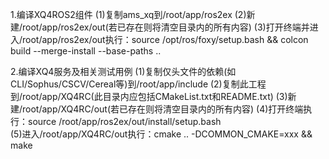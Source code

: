1.编译XQ4ROS2组件
	(1)复制ams_xq到/root/app/ros2ex
	(2)新建/root/app/ros2ex/out(若已存在则将清空目录内的所有内容)
	(3)打开终端并进入/root/app/ros2ex/out执行：source /opt/ros/foxy/setup.bash && colcon build --merge-install --base-paths ..

2.编译XQ4服务及相关测试用例
	(1)复制仅头文件的依赖(如CLI/Sophus/CSCV/Cereal等)到/root/app/include
	(2)复制此工程到/root/app/XQ4RC(此目录内应包括CMakeList.txt和README.txt)
	(3)新建/root/app/XQ4RC/out(若已存在则将清空目录内的所有内容)
	(4)打开终端执行：source /root/app/ros2ex/out/install/setup.bash	
	(5)进入/root/app/XQ4RC/out执行：cmake .. -DCOMMON_CMAKE=xxx && make
	